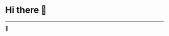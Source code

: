 # Hi there 👋
<!-- ## My name is Ania! -->
<!-- 🌱 I’m currently learning JavaScript and React.	 -->

----


 
 💬 
<!-- #### ⚡ About me: hiking and road bikes lover!  -->
<!--
**aniawojcik002/aniawojcik002** is a ✨ _special_ ✨ repository because its `README.md` (this file) appears on your GitHub profile.

Here are some ideas to get you started:

- 🔭 I’m currently working on ...
- 🌱 I’m currently learning ...
- 👯 I’m looking to collaborate on ...
- 🤔 I’m looking for help with ...
- 💬 Ask me about ...
- 📫 How to reach me: ...
- 😄 Pronouns: ...
- ⚡ Fun fact: ...
-->
